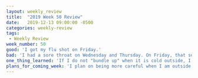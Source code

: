 ```yaml
---
layout: weekly_review
title:  "2019 Week 50 Review"
date:   2019-12-13 09:00:00 -0500
categories: weekly-review
tags:
 - Weekly Review
week_number: 50
good: 'I got my flu shot on Friday.'
bad: 'I had a sore throat on Wednesday and Thursday. On Friday, that sore throat also turned into a cough.'
one_thing_learned: 'If I do not "bundle up" when it is cold outside, I likely am going to get sick like I am now.'
plans_for_coming_week: 'I plan on being more careful when I am outside so I do not get sick again. I will buy hand sanitizer to help with this as well.'
---
```

